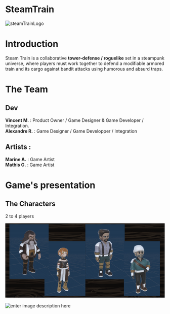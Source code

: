 
# SteamTrain  
![steamTrainLogo](https://github.com/user-attachments/assets/22b14357-68d8-4c22-9b70-396cf025d9cb)  
  

# Introduction 

Steam Train is a collaborative **tower-defense / roguelike** set in a steampunk universe, where players must work together to defend a modifiable armored train and its cargo against bandit attacks using humorous and absurd traps.  
  
  
# The Team  
  

## Dev

  
**Vincent M.** : Product Owner / Game Designer & Game Developer / Integration.  
  **Alexandre R.** : Game Designer / Game Developper / Integration  
  

## Artists :

**Marine A.** : Game Artist  
**Mathis G.** : Game Artist

# Game's presentation

## The Characters

2 to 4 players

![](media/conceptarts/characters.PNG)





![enter image description here](https://media.discordapp.net/attachments/1224653365888286784/1247193478635716680/image.png?ex=66ff5131&is=66fdffb1&hm=a71c38eff209c77313f5a002520bced8630e3c8d03b5c4048be80bf97f6ce8da&=&format=webp&quality=lossless&width=1335&height=676)

